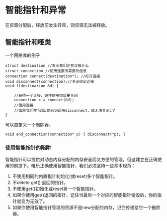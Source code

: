 # 智能指针和异常
在资源分配后，释放前发生异常，则资源无法被释放。
## 智能指针和哑类
一个网络库的例子
```
struct destination //表示我们正在连接什么
struct connection //使用连接所需要的信息
connection connect(destination*); //打开连接
void disconnect(connection);//关闭给定连接
void f(destination &d) {

    //获得一个连接，记住使用完后要关闭
    connection c = connect(&d);
    //使用连接
    //如果我们在f退出前忘记调用disconnect，就无法关闭c了
}
```
可以自定义一个删除器。
```
void end_connection(connection* p) { disconnect(*p); }
```
### 使用智能指针的陷阱
智能指针可以提供对动态内存分配的内存安全而又方便的管理，但这建立在正确使用的前提下。唯乐正确使用智能指针，我们必须坚持一些基本规范：

1. 不使用相同的内置指针初始化(或reset)多个智能指针。
2. 不delete get() 返回的指针。
3. 不使用get()初始化或reset另一个智能指针。
4. 如果你使用get()返回的指针，记住当最后一个对应的智能指针销毁后，你的指针就变为无效了。
5. 如果你使用智能指针管理的资源不是new分配的内存，记住传递给它一个删除器。